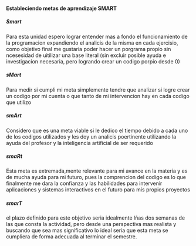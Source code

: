 #### Estableciendo metas de aprendizaje SMART
##### Smart
Para esta unidad espero lograr entender mas a fondo el funcionamiento de la programacion expandiendo el analicis de la misma en cada ejercisio, como objetivo final me gustaria poder hacer un porgrama propio sin ncesesidad
de uitilizar una base literal (sin excluir posible ayuda e investigacion necesaria, pero logrando crear un codigo porpio desde 0)
##### sMart
Para medir si cumpli mi meta simplemente tendre que analizar si logre crear un codigo por mi cuenta o que tanto de mi intervencion hay en cada codigo que utilizo
##### smArt
Considero que es una meta viable si le dedico el tiempo debido a cada uno de los codigos utilizados y les doy un analicis poertinente utilizando la ayuda del profesor y la inteligencia artificial de ser requerido
##### smaRt
Esta meta es extremada,mente relevante para mi avance en la materia y es de mucha ayuda para mi futuro, pues la comprencion del codigo es lo que finalmente me dara la confianza y las habilidades para intervenir 
aplicaciones y sistemas interactivos en el futuro para mis propios proyectos
##### smarT
el plazo definido para este objetivo seria idealmente lñas dos semanas de las que consta la actividad, pero desde una perspectiva mas realista y buscando que sea mas significativo lo ideal seria que esta meta se cumpliera
de forma adecuada al terminar el semestre. 
